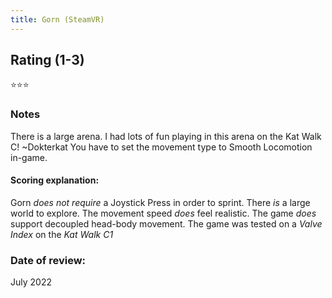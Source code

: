 ```yaml
---
title: Gorn (SteamVR)
---
```


## Rating (1-3)
⭐⭐⭐

### Notes
There is a large arena. I had lots of fun playing in this arena on the Kat Walk C! ~Dokterkat
You have to set the movement type to Smooth Locomotion in-game.

#### Scoring explanation:
Gorn *does not require* a Joystick Press in order to sprint.
There *is* a large world to explore.
The movement speed *does* feel realistic.
The game *does* support decoupled head-body movement.
The game was tested on a *Valve Index* on the *Kat Walk C1*

### Date of review:
July 2022

<div id="hyvor-talk-view"></div>
<script type="text/javascript">
    var HYVOR_TALK_WEBSITE = 7943;
    var HYVOR_TALK_CONFIG = {
        url: false,
        id: false
    };
</script>
<script async type="text/javascript" src="//talk.hyvor.com/web-api/embed.js"></script>
